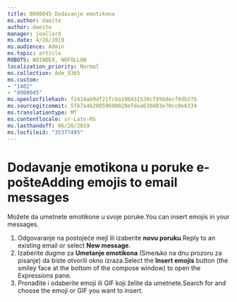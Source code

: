 ```yaml
---
title: 8000045 Dodavanje emotikona
ms.author: daeite
author: daeite
manager: joallard
ms.date: 4/26/2019
ms.audience: Admin
ms.topic: article
ROBOTS: NOINDEX, NOFOLLOW
localization_priority: Normal
ms.collection: Adm_O365
ms.custom:
- "1402"
- "8000045"
ms.openlocfilehash: f2414ab9df21fcba190431539cf956decf9db27b
ms.sourcegitcommit: 5fb7a4b28859690020efdea630d03e70cc0e6334
ms.translationtype: MT
ms.contentlocale: sr-Latn-RS
ms.lasthandoff: 06/28/2019
ms.locfileid: "35377495"
---
```

# <a name="adding-emojis-to-email-messages"></a><span data-ttu-id="3eff8-102">Dodavanje emotikona u poruke e-pošte</span><span class="sxs-lookup"><span data-stu-id="3eff8-102">Adding emojis to email messages</span></span>

<span data-ttu-id="3eff8-103">Možete da umetnete emotikone u svoje poruke.</span><span class="sxs-lookup"><span data-stu-id="3eff8-103">You can insert emojis in your messages.</span></span>

1. <span data-ttu-id="3eff8-104">Odgovaranje na postojeće mejl ili izaberite **novu poruku**.</span><span class="sxs-lookup"><span data-stu-id="3eff8-104">Reply to an existing email or select **New message**.</span></span>
1. <span data-ttu-id="3eff8-105">Izaberite dugme za **Umetanje emotikona** (Smeљko na dnu prozoru za pisanje) da biste otvorili okno izraza.</span><span class="sxs-lookup"><span data-stu-id="3eff8-105">Select the **Insert emojis** button (the smiley face at the bottom of the compose window) to open the Expressions pane.</span></span>
1. <span data-ttu-id="3eff8-106">Pronađite i odaberite emoji ili GIF koji želite da umetnete.</span><span class="sxs-lookup"><span data-stu-id="3eff8-106">Search for and choose the emoji or GIF you want to insert.</span></span>